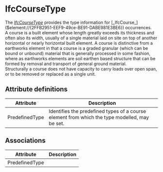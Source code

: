 IfcCourseType
=============
The [_IfcCourseType_]($element://{7722C204-F35C-482e-B0B7-9A1CED6BAD72})
provides the type information for
[_IfcCourse_]($element://{2FFB2951-EEF9-49ce-BE91-DABE981E3BE6}) occurrences.  
A course is a built element whose length greatly exceeds its thickness and
often also its width, usually of a single material laid on site on top of
another horizontal or nearly horizontal built element. A course is distinctive
from a earthworks element in that a course is a graded granular (which can be
bound or unbound) material that is generally processed in some fashion, where
as earthworks elements are soil earthen based structure that can be formed by
removal and transport of general ground material.  
Structurally a course does not have capacity to carry loads over open span, or
to be removed or replaced as a single unit.


Attribute definitions
---------------------
| Attribute      | Description                                                                                   |
|----------------|-----------------------------------------------------------------------------------------------|
| PredefinedType | Identifies the predefined types of a course element from which the type modelled, may be set. |

Associations
------------
| Attribute      | Description   |
|----------------|---------------|
| PredefinedType |               |

